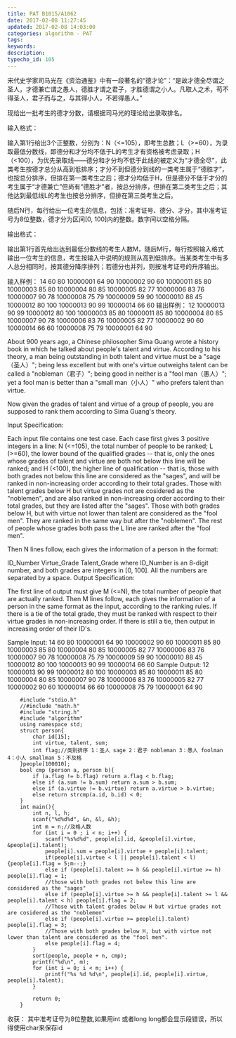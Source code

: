 ```yaml
---
title: PAT B1015/A1062
date: 2017-02-08 11:27:45
updated: 2017-02-08 14:03:00
categories: algorithm - PAT
tags: 
keywords:
description:
typecho_id: 105
---
```


宋代史学家司马光在《资治通鉴》中有一段著名的“德才论”：“是故才德全尽谓之圣人，才德兼亡谓之愚人，德胜才谓之君子，才胜德谓之小人。凡取人之术，苟不得圣人，君子而与之，与其得小人，不若得愚人。”

现给出一批考生的德才分数，请根据司马光的理论给出录取排名。

输入格式：

输入第1行给出3个正整数，分别为：N（<=105），即考生总数；L（>=60），为录取最低分数线，即德分和才分均不低于L的考生才有资格被考虑录取；H（<100），为优先录取线——德分和才分均不低于此线的被定义为“才德全尽”，此类考生按德才总分从高到低排序；才分不到但德分到线的一类考生属于“德胜才”，也按总分排序，但排在第一类考生之后；德才分均低于H，但是德分不低于才分的考生属于“才德兼亡”但尚有“德胜才”者，按总分排序，但排在第二类考生之后；其他达到最低线L的考生也按总分排序，但排在第三类考生之后。

随后N行，每行给出一位考生的信息，包括：准考证号、德分、才分，其中准考证号为8位整数，德才分为区间[0, 100]内的整数。数字间以空格分隔。

输出格式：

输出第1行首先给出达到最低分数线的考生人数M，随后M行，每行按照输入格式输出一位考生的信息，考生按输入中说明的规则从高到低排序。当某类考生中有多人总分相同时，按其德分降序排列；若德分也并列，则按准考证号的升序输出。

输入样例：
14 60 80
10000001 64 90
10000002 90 60
10000011 85 80
10000003 85 80
10000004 80 85
10000005 82 77
10000006 83 76
10000007 90 78
10000008 75 79
10000009 59 90
10000010 88 45
10000012 80 100
10000013 90 99
10000014 66 60
输出样例：
12
10000013 90 99
10000012 80 100
10000003 85 80
10000011 85 80
10000004 80 85
10000007 90 78
10000006 83 76
10000005 82 77
10000002 90 60
10000014 66 60
10000008 75 79
10000001 64 90

About 900 years ago, a Chinese philosopher Sima Guang wrote a history book in which he talked about people's talent and virtue. According to his theory, a man being outstanding in both talent and virtue must be a "sage（圣人）"; being less excellent but with one's virtue outweighs talent can be called a "nobleman（君子）"; being good in neither is a "fool man（愚人）"; yet a fool man is better than a "small man（小人）" who prefers talent than virtue.

Now given the grades of talent and virtue of a group of people, you are supposed to rank them according to Sima Guang's theory.

Input Specification:

Each input file contains one test case. Each case first gives 3 positive integers in a line: N (<=105), the total number of people to be ranked; L (>=60), the lower bound of the qualified grades -- that is, only the ones whose grades of talent and virtue are both not below this line will be ranked; and H (<100), the higher line of qualification -- that is, those with both grades not below this line are considered as the "sages", and will be ranked in non-increasing order according to their total grades. Those with talent grades below H but virtue grades not are cosidered as the "noblemen", and are also ranked in non-increasing order according to their total grades, but they are listed after the "sages". Those with both grades below H, but with virtue not lower than talent are considered as the "fool men". They are ranked in the same way but after the "noblemen". The rest of people whose grades both pass the L line are ranked after the "fool men".

Then N lines follow, each gives the information of a person in the format:

ID_Number Virtue_Grade Talent_Grade
where ID_Number is an 8-digit number, and both grades are integers in [0, 100]. All the numbers are separated by a space.
Output Specification:

The first line of output must give M (<=N), the total number of people that are actually ranked. Then M lines follow, each gives the information of a person in the same format as the input, according to the ranking rules. If there is a tie of the total grade, they must be ranked with respect to their virtue grades in non-increasing order. If there is still a tie, then output in increasing order of their ID's.

Sample Input:
14 60 80
10000001 64 90
10000002 90 60
10000011 85 80
10000003 85 80
10000004 80 85
10000005 82 77
10000006 83 76
10000007 90 78
10000008 75 79
10000009 59 90
10000010 88 45
10000012 80 100
10000013 90 99
10000014 66 60
Sample Output:
12
10000013 90 99
10000012 80 100
10000003 85 80
10000011 85 80
10000004 80 85
10000007 90 78
10000006 83 76
10000005 82 77
10000002 90 60
10000014 66 60
10000008 75 79
10000001 64 90
```
    #include "stdio.h"
    //#include "math.h"
    #include "string.h"
    #include "algorithm"
    using namespace std;
    struct person{
        char id[15];
        int virtue, talent, sum;
        int flag;//类别排序 1：圣人 sage 2：君子 nobleman 3：愚人 foolman 4：小人 smallman 5：不及格
    }people[100010];
    bool cmp (person a, person b){
        if (a.flag != b.flag) return a.flag < b.flag;
        else if (a.sum != b.sum) return a.sum > b.sum;
        else if (a.virtue != b.virtue) return a.virtue > b.virtue;
        else return strcmp(a.id, b.id) < 0;
    }
    int main(){
        int n, l, h;
        scanf("%d%d%d", &n, &l, &h);
        int m = n;//及格人数
        for (int i = 0 ; i < n; i++) {
            scanf("%s%d%d", people[i].id, &people[i].virtue, &people[i].talent);
            people[i].sum = people[i].virtue + people[i].talent;
            if(people[i].virtue < l || people[i].talent < l) {people[i].flag = 5;m--;}
            else if (people[i].talent >= h && people[i].virtue >= h) people[i].flag = 1;
            //those with both grades not below this line are considered as the "sages"
            else if (people[i].virtue >= h && people[i].talent >= l && people[i].talent < h) people[i].flag = 2;
            //Those with talent grades below H but virtue grades not are cosidered as the "noblemen"
            else if (people[i].virtue >= people[i].talent) people[i].flag = 3;
            //Those with both grades below H, but with virtue not lower than talent are considered as the "fool men".
            else people[i].flag = 4;
        }
        sort(people, people + n, cmp);
        printf("%d\n", m);
        for (int i = 0; i < m; i++) {
            printf("%s %d %d\n", people[i].id, people[i].virtue, people[i].talent);
        }
        
        return 0;
    }
```
收获：
其中准考证号为8位整数,如果用int 或者long long都会显示段错误，所以得使用char来保存id